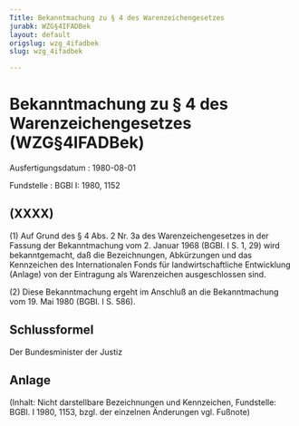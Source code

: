 ```yaml
---
Title: Bekanntmachung zu § 4 des Warenzeichengesetzes
jurabk: WZG§4IFADBek
layout: default
origslug: wzg_4ifadbek
slug: wzg_4ifadbek

---
```


# Bekanntmachung zu § 4 des Warenzeichengesetzes (WZG§4IFADBek)

Ausfertigungsdatum
:   1980-08-01

Fundstelle
:   BGBl I: 1980, 1152



## (XXXX)

(1) Auf Grund des § 4 Abs. 2 Nr. 3a des Warenzeichengesetzes in der Fassung der Bekanntmachung vom 2. Januar 1968 (BGBl. I S. 1, 29) wird bekanntgemacht, daß die Bezeichnungen, Abkürzungen und das Kennzeichen des Internationalen Fonds für landwirtschaftliche Entwicklung (Anlage) von der Eintragung als Warenzeichen ausgeschlossen sind.

(2) Diese Bekanntmachung ergeht im Anschluß an die Bekanntmachung vom 19. Mai 1980 (BGBl. I S. 586).


## Schlussformel

Der Bundesminister der Justiz


## Anlage

(Inhalt: Nicht darstellbare Bezeichnungen und Kennzeichen,
Fundstelle: BGBl. I 1980, 1153,
bzgl. der einzelnen Änderungen vgl. Fußnote)

